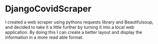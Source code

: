 # DjangoCovidScraper

I created a web scraper using pythons requests library and Beautifulsoup, and decided to take it a little further by turning it into a local web application. By doing this I can create a better layout and display the information in a more read able format.
